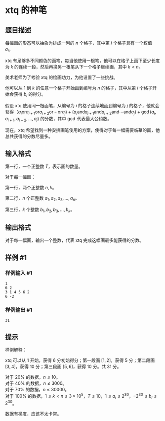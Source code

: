 # xtq 的神笔

## 题目描述

每幅画的形态可以抽象为排成一列的 $n$ 个格子，其中第 $i$ 个格子具有一个权值 $a_i$。

xtq 有足够多不同颜色的画笔，每当他使用一根笔，他可以在格子上画下至少长度为 $k$ 的连续一段，然后再换另一根笔从下一个格子继续画，其中 $k<n$。

美术老师为了考验 xtq 的绘画功力，为他设置了一些挑战。

他可以从 $1$ 到 $k$ 的任意一个格子开始画到编号为 $n$ 的格子，其中从第 $i$ 个格子开始会获得 $b_i$ 的得分。

假设 xtq 使用同一根画笔，从编号为 $i$ 的格子连续地画到编号为 $j$ 的格子，他就会获得（$a_i \mathbin{\mathrm{or}} a_{i+1} \mathbin{\mathrm{or}} a_{i+2} \mathbin{\mathrm{or}} \cdots \mathbin{\mathrm{or}} a_j) + (a_i \mathbin{\mathrm{and}} a_{i+1} \mathbin{\mathrm{and}} a_{i+2} \mathbin{\mathrm{and}} \cdots \mathbin{\mathrm{and}} a_j) + \gcd(a_i, a_{i+1}, a_{i+2}, \ldots, a_j)$ 的分数，其中 $\gcd$ 代表最大公约数。

现在，xtq 希望找到一种安排画笔使用的方案，使得对于每一幅需要临摹的画，他总共获得的分数尽量多。

## 输入格式

第一行，一个正整数 $T$，表示画的数量。

对于每一幅画：

第一行，两个正整数 $n, k$。

第二行，$n$ 个正整数 $a_1, a_2, a_3, \ldots , a_n$。

第三行，$k$ 个整数 $b_1, b_2, b_3, \ldots , b_k$。

## 输出格式

对于每一幅画，输出一个整数，代表 xtq 完成这幅画最多能获得的分数。

## 样例 #1

### 样例输入 #1
```
1
6 2
3 1 4 5 6 2
6 -2
```

### 样例输出 #1

```
31
```

## 提示

样例解释：

xtq 可以从 $1$ 开始，获得 $6$ 分初始得分；第一段画 $[1,2]$，获得 $5$ 分；第二段画 $[3,4]$，获得 $10$ 分；第三段画 $[5,6]$，获得 $10$ 分。共 $31$ 分。

对于 $20\%$ 的数据，$n\le 10$。  
对于 $40\%$ 的数据，$n\le 3000$。  
对于 $70\%$ 的数据，$n\le 30000$。  
对于 $100\%$ 的数据，$1\le k<n\le 3 \times {10}^5$，$T\le 10$，$1\le a_i\le 2^{30}$，$-2^{30}\le b_i\le 2^{30}$。

数据有梯度，应该不太卡常。
